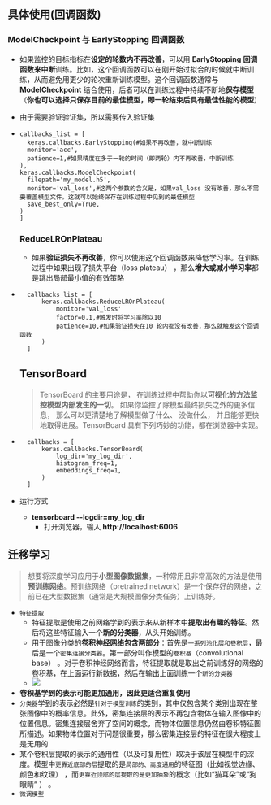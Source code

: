

## 具体使用(回调函数)

### ModelCheckpoint 与 EarlyStopping 回调函数

+ 如果监控的目标指标在**设定的轮数内不再改善**，可以用 **EarlyStopping** **回调函数来中断**训练。比如，这个回调函数可以在刚开始过拟合的时候就中断训练，从而避免用更少的轮次重新训练模型。这个回调函数通常与 **ModelCheckpoint** 结合使用，后者可以在训练过程中持续不断地**保存模型**（**你也可以选择只保存目前的最佳模型，即一轮结束后具有最佳性能的模型**） 

+ 由于需要验证验证集，所以需要传入验证集

+ ```
  callbacks_list = [
  	keras.callbacks.EarlyStopping(#如果不再改善，就中断训练
  	monitor='acc',
  	patience=1,#如果精度在多于一轮的时间（即两轮）内不再改善，中断训练
  ),
  keras.callbacks.ModelCheckpoint(
  	filepath='my_model.h5',
  	monitor='val_loss',#这两个参数的含义是，如果val_loss 没有改善，那么不需要覆盖模型文件。这就可以始终保存在训练过程中见到的最佳模型
  	save_best_only=True,
  )
  ]
  ```

  ### ReduceLROnPlateau

  + 如果**验证损失不再改善**，你可以使用这个回调函数来降低学习率。在训练过程中如果出现了损失平台（loss plateau） ，那么**增大或减小学习率**都是跳出局部最小值的有效策略
  
+ ```
    callbacks_list = [
    	keras.callbacks.ReduceLROnPlateau(
    		monitor='val_loss'
    		factor=0.1,#触发时将学习率除以10
    		patience=10,#如果验证损失在10 轮内都没有改善，那么就触发这个回调函数
    	)
    ]
    ```
  
  ## TensorBoard
  
  > TensorBoard 的主要用途是， 在训练过程中帮助你以**可视化的方法监控模型内部发生的一切**。
    > 如果你监控了除模型最终损失之外的更多信息， 那么可以更清楚地了解模型做了什么、 没做什么，
    > 并且能够更快地取得进展。TensorBoard 具有下列巧妙的功能，都在浏览器中实现。
  
+ ```
    callbacks = [ 
        keras.callbacks.TensorBoard( 
            log_dir='my_log_dir',   
            histogram_freq=1,   
            embeddings_freq=1,   
        ) 
    ]
    ```
  
+ 运行方式
  
  + **tensorboard --logdir=my_log_dir**
    + 打开浏览器，输入 **http://localhost:6006**

## 迁移学习

> 想要将深度学习应用于**小型图像数据集**，一种常用且非常高效的方法是使用**预训练网络**。预训练网络（pretrained network）是一个保存好的网络，之前已在大型数据集（通常是大规模图像分类任务）上训练好。

+ `特征提取`
  + 特征提取是使用之前网络学到的表示来从新样本中**提取出有趣的特征**。然后将这些特征输入一个**新的分类器**，从头开始训练。
  + 用于图像分类的**卷积神经网络包含两部分**：首先是`一系列池化层和卷积层`，最后是一个`密集连接分类器`。第一部分叫作模型的`卷积基`（convolutional base） 。对于卷积神经网络而言，特征提取就是取出之前训练好的网络的卷积基，在上面运行新数据，然后在输出上面训练一个`新的分类器`
  + ![](https://pic.downk.cc/item/5f06b4a814195aa5946503ce.png)
+ **卷积基学到的表示可能更加通用，因此更适合重复使用**
+ `分类器`学到的表示必然是`针对于模型训练`的类别，其中仅包含某个类别出现在整张图像中的概率信息。此外，密集连接层的表示不再包含物体在输入图像中的位置信息。密集连接层舍弃了空间的概念，而物体位置信息仍然由卷积特征图所描述。如果物体位置对于问题很重要，那么密集连接层的特征在很大程度上是无用的
+ 某个卷积层提取的表示的通用性（以及可复用性）取决于该层在模型中的深度。模型中`更靠近底部的层`提取的是`局部的、高度通用`的特征图（比如视觉边缘、颜色和纹理） ，而`更靠近顶部的层提取的是更加抽象`的概念（比如“猫耳朵”或“狗眼睛” ） 。
+ `微调模型`





